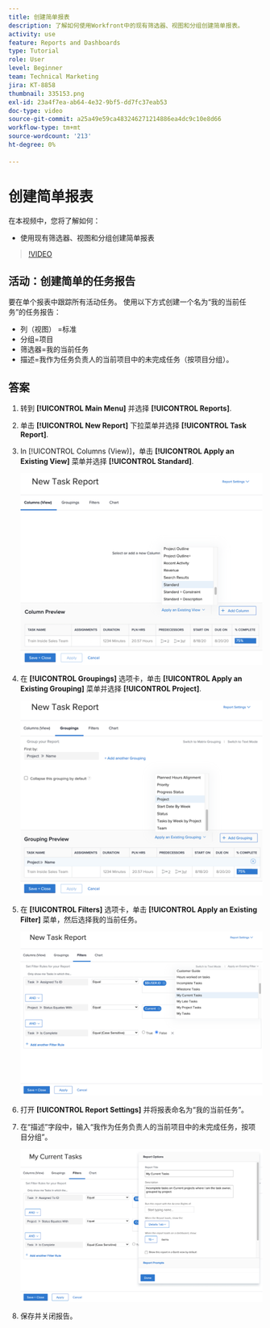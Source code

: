```yaml
---
title: 创建简单报表
description: 了解如何使用Workfront中的现有筛选器、视图和分组创建简单报表。
activity: use
feature: Reports and Dashboards
type: Tutorial
role: User
level: Beginner
team: Technical Marketing
jira: KT-8858
thumbnail: 335153.png
exl-id: 23a4f7ea-ab64-4e32-9bf5-dd7fc37eab53
doc-type: video
source-git-commit: a25a49e59ca483246271214886ea4dc9c10e8d66
workflow-type: tm+mt
source-wordcount: '213'
ht-degree: 0%

---
```


# 创建简单报表

在本视频中，您将了解如何：

* 使用现有筛选器、视图和分组创建简单报表

>[!VIDEO](https://video.tv.adobe.com/v/335153/?quality=12&learn=on)

## 活动：创建简单的任务报告

要在单个报表中跟踪所有活动任务。 使用以下方式创建一个名为“我的当前任务”的任务报告：

* 列（视图） =标准
* 分组=项目
* 筛选器=我的当前任务
* 描述=我作为任务负责人的当前项目中的未完成任务（按项目分组）。

## 答案

1. 转到 **[!UICONTROL Main Menu]** 并选择 **[!UICONTROL Reports]**.
1. 单击 **[!UICONTROL New Report]** 下拉菜单并选择 **[!UICONTROL Task Report]**.
1. In [!UICONTROL Columns (View)]，单击 **[!UICONTROL Apply an Existing View]** 菜单并选择 **[!UICONTROL Standard]**.

   ![用于在任务报告中创建列的屏幕图像](assets/simple-task-report-columns.png)

1. 在 **[!UICONTROL Groupings]** 选项卡，单击 **[!UICONTROL Apply an Existing Grouping]** 菜单并选择 **[!UICONTROL Project]**.

   ![在任务报告中创建分组的屏幕图像](assets/simple-task-report-groupings.png)

1. 在 **[!UICONTROL Filters]** 选项卡，单击 **[!UICONTROL Apply an Existing Filter]** 菜单，然后选择我的当前任务。

   ![在任务报告中创建过滤器的屏幕图像](assets/simple-task-report-filters.png)

1. 打开 **[!UICONTROL Report Settings]** 并将报表命名为“我的当前任务”。
1. 在“描述”字段中，输入“我作为任务负责人的当前项目中的未完成任务，按项目分组”。

   ![任务报告中报告设置屏幕的图像](assets/simple-task-report-report-settings.png)

1. 保存并关闭报告。
